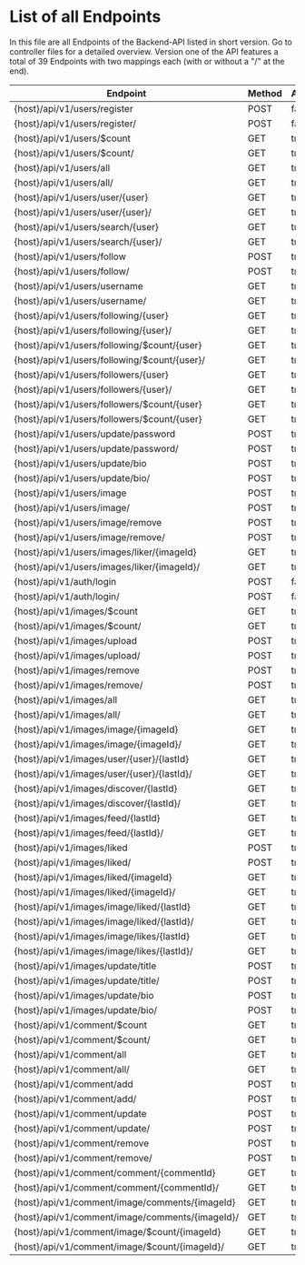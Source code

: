 # List of all Endpoints

In this file are all Endpoints of the Backend-API listed in short version. Go to controller files for a detailed overview.
Version one of the API features a total of 39 Endpoints with two mappings each (with or without a "/" at the end).

| Endpoint                                         | Method    | Authentication | Controller        | Version   |
| ------------------------------------------------ | --------- | -------------- | ----------------- | --------- |
| {host}/api/v1/users/register                     | POST      | false          | UserController    | V1        |
| {host}/api/v1/users/register/                    | POST      | false          | UserController    | V1        |
| {host}/api/v1/users/$count                       | GET       | true           | UserController    | V1        |
| {host}/api/v1/users/$count/                      | GET       | true           | UserController    | V1        |
| {host}/api/v1/users/all                          | GET       | true           | UserController    | V1        |
| {host}/api/v1/users/all/                         | GET       | true           | UserController    | V1        |
| {host}/api/v1/users/user/{user}                  | GET       | true           | UserController    | V1        |
| {host}/api/v1/users/user/{user}/                 | GET       | true           | UserController    | V1        |
| {host}/api/v1/users/search/{user}                | GET       | true           | UserController    | V1        |
| {host}/api/v1/users/search/{user}/               | GET       | true           | UserController    | V1        |
| {host}/api/v1/users/follow                       | POST      | true           | UserController    | V1        |
| {host}/api/v1/users/follow/                      | POST      | true           | UserController    | V1        |
| {host}/api/v1/users/username                     | GET       | true           | UserController    | V1        |
| {host}/api/v1/users/username/                    | GET       | true           | UserController    | V1        |
| {host}/api/v1/users/following/{user}             | GET       | true           | UserController    | V1        |
| {host}/api/v1/users/following/{user}/            | GET       | true           | UserController    | V1        |
| {host}/api/v1/users/following/$count/{user}      | GET       | true           | UserController    | V1        |
| {host}/api/v1/users/following/$count/{user}/     | GET       | true           | UserController    | V1        |
| {host}/api/v1/users/followers/{user}             | GET       | true           | UserController    | V1        |
| {host}/api/v1/users/followers/{user}/            | GET       | true           | UserController    | V1        |
| {host}/api/v1/users/followers/$count/{user}      | GET       | true           | UserController    | V1        |
| {host}/api/v1/users/followers/$count/{user}      | GET       | true           | UserController    | V1        |
| {host}/api/v1/users/update/password              | POST      | true           | UserController    | V1        |
| {host}/api/v1/users/update/password/             | POST      | true           | UserController    | V1        |
| {host}/api/v1/users/update/bio                   | POST      | true           | UserController    | V1        |
| {host}/api/v1/users/update/bio/                  | POST      | true           | UserController    | V1        |
| {host}/api/v1/users/image                        | POST      | true           | UserController    | V1        |
| {host}/api/v1/users/image/                       | POST      | true           | UserController    | V1        |
| {host}/api/v1/users/image/remove                 | POST      | true           | UserController    | V1        |
| {host}/api/v1/users/image/remove/                | POST      | true           | UserController    | V1        |
| {host}/api/v1/users/images/liker/{imageId}       | GET       | true           | UserController    | V1        |
| {host}/api/v1/users/images/liker/{imageId}/      | GET       | true           | UserController    | V1        |
| {host}/api/v1/auth/login                         | POST      | false          | AuthController    | V1        |
| {host}/api/v1/auth/login/                        | POST      | false          | AuthController    | V1        |
| {host}/api/v1/images/$count                      | GET       | true           | ImageController   | V1        |
| {host}/api/v1/images/$count/                     | GET       | true           | ImageController   | V1        |
| {host}/api/v1/images/upload                      | POST      | true           | ImageController   | V1        |
| {host}/api/v1/images/upload/                     | POST      | true           | ImageController   | V1        |
| {host}/api/v1/images/remove                      | POST      | true           | ImageController   | V1        |
| {host}/api/v1/images/remove/                     | POST      | true           | ImageController   | V1        |
| {host}/api/v1/images/all                         | GET       | true           | ImageController   | V1        |
| {host}/api/v1/images/all/                        | GET       | true           | ImageController   | V1        |
| {host}/api/v1/images/image/{imageId}             | GET       | true           | ImageController   | V1        |
| {host}/api/v1/images/image/{imageId}/            | GET       | true           | ImageController   | V1        |
| {host}/api/v1/images/user/{user}/{lastId}        | GET       | true           | ImageController   | V1        |
| {host}/api/v1/images/user/{user}/{lastId}/       | GET       | true           | ImageController   | V1        |
| {host}/api/v1/images/discover/{lastId}           | GET       | true           | ImageController   | V1        |
| {host}/api/v1/images/discover/{lastId}/          | GET       | true           | ImageController   | V1        |
| {host}/api/v1/images/feed/{lastId}               | GET       | true           | ImageController   | V1        |
| {host}/api/v1/images/feed/{lastId}/              | GET       | true           | ImageController   | V1        |
| {host}/api/v1/images/liked                       | POST      | true           | ImageController   | V1        |
| {host}/api/v1/images/liked/                      | POST      | true           | ImageController   | V1        |
| {host}/api/v1/images/liked/{imageId}             | GET       | true           | ImageController   | V1        |
| {host}/api/v1/images/liked/{imageId}/            | GET       | true           | ImageController   | V1        |
| {host}/api/v1/images/image/liked/{lastId}        | GET       | true           | ImageController   | V1        |
| {host}/api/v1/images/image/liked/{lastId}/       | GET       | true           | ImageController   | V1        |
| {host}/api/v1/images/image/likes/{lastId}        | GET       | true           | ImageController   | V1        |
| {host}/api/v1/images/image/likes/{lastId}/       | GET       | true           | ImageController   | V1        |
| {host}/api/v1/images/update/title                | POST      | true           | ImageController   | V1        |
| {host}/api/v1/images/update/title/               | POST      | true           | ImageController   | V1        |
| {host}/api/v1/images/update/bio                  | POST      | true           | ImageController   | V1        |
| {host}/api/v1/images/update/bio/                 | POST      | true           | ImageController   | V1        |
| {host}/api/v1/comment/$count                     | GET       | true           | CommentController | V1        |
| {host}/api/v1/comment/$count/                    | GET       | true           | CommentController | V1        |
| {host}/api/v1/comment/all                        | GET       | true           | CommentController | V1        |
| {host}/api/v1/comment/all/                       | GET       | true           | CommentController | V1        |
| {host}/api/v1/comment/add                        | POST      | true           | CommentController | V1        |
| {host}/api/v1/comment/add/                       | POST      | true           | CommentController | V1        |
| {host}/api/v1/comment/update                     | POST      | true           | CommentController | V1        |
| {host}/api/v1/comment/update/                    | POST      | true           | CommentController | V1        |
| {host}/api/v1/comment/remove                     | POST      | true           | CommentController | V1        |
| {host}/api/v1/comment/remove/                    | POST      | true           | CommentController | V1        |
| {host}/api/v1/comment/comment/{commentId}        | GET       | true           | CommentController | V1        |
| {host}/api/v1/comment/comment/{commentId}/       | GET       | true           | CommentController | V1        |
| {host}/api/v1/comment/image/comments/{imageId}   | GET       | true           | CommentController | V1        |
| {host}/api/v1/comment/image/comments/{imageId}/  | GET       | true           | CommentController | V1        |
| {host}/api/v1/comment/image/$count/{imageId}     | GET       | true           | CommentController | V1        |
| {host}/api/v1/comment/image/$count/{imageId}/    | GET       | true           | CommentController | V1        |